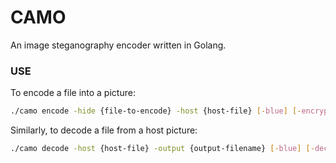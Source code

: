 # CAMO

An image steganography encoder written in Golang.

### USE

To encode a file into a picture:
```Bash
./camo encode -hide {file-to-encode} -host {host-file} [-blue] [-encrypt]
```

Similarly, to decode a file from a host picture:
```Bash
./camo decode -host {host-file} -output {output-filename} [-blue] [-decrypt]
```
